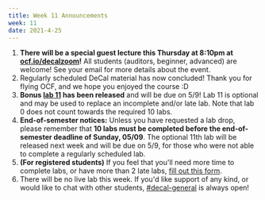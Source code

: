 ```yaml
---
title: Week 11 Announcements
week: 11
date: 2021-4-25
---
```


1. **There will be a special guest lecture this Thursday at 8:10pm at [ocf.io/decalzoom](https://ocf.io/decalzoom)!** All students (auditors, beginner, advanced) are welcome! See your email for more details about the event.
1. Regularly scheduled DeCal material has now concluded! Thank you for flying OCF, and we hope you enjoyed the course :D
1. **Bonus [lab 11](/labs/11) has been released** and will be due on 5/9! Lab 11 is optional and may be used to replace an incomplete and/or late lab. Note that lab 0 does not count towards the required 10 labs.
1. **End-of-semester notices:** Unless you have requested a lab drop, please remember that **10 labs must be completed before the end-of-semester deadline of Sunday, 05/09**. The optional 11th lab will be released next week and will be due on 5/9, for those who were not able to complete a regularly scheduled lab.
1. **(For registered students)** If you feel that you'll need more time to complete labs, or have more than 2 late labs, [fill out this form](https://docs.google.com/forms/d/e/1FAIpQLSdyiHHotB8fQT2FoucwYqAGq3DkZ6rK4-0zUBMtBKGostob2w/viewform).
1. There will be no live lab this week. If you'd like support of any kind, or would like to chat with other students, [#decal-general](https://ocf.io/slack) is always open!
